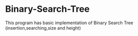 # Binary-Search-Tree
This program has basic implementation of Binary Search Tree (insertion,searching,size and height)
